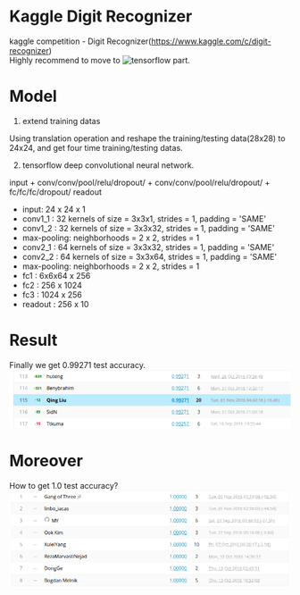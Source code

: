 # Kaggle Digit Recognizer
kaggle competition - Digit Recognizer(https://www.kaggle.com/c/digit-recognizer) <br/>
Highly recommend to move to ![tensorflow part](https://github.com/SunnyMarkLiu/DigitRecognizer/tree/master/tf). 

# Model
1. extend training datas
<p>Using translation operation and reshape the training/testing data(28x28) to 24x24, and get four time training/testing datas.</p>

2. tensorflow deep convolutional neural network.
<p>input + conv/conv/pool/relu/dropout/ + conv/conv/pool/relu/dropout/ + fc/fc/fc/dropout/ readout</p>

- input: 24 x 24 x 1
- conv1_1    : 32 kernels of size = 3x3x1, strides = 1, padding = 'SAME'
- conv1_2    : 32 kernels of size = 3x3x32, strides = 1, padding = 'SAME'
- max-pooling: neighborhoods = 2 x 2, strides = 1
- conv2_1    : 64 kernels of size = 3x3x32, strides = 1, padding = 'SAME'
- conv2_2    : 64 kernels of size = 3x3x64, strides = 1, padding = 'SAME'
- max-pooling: neighborhoods = 2 x 2, strides = 1
- fc1        : 6x6x64 x 256
- fc2        : 256 x 1024
- fc3        : 1024 x 256
- readout    : 256 x 10

# Result
Finally we get 0.99271 test accuracy.
![result](https://github.com/SunnyMarkLiu/DigitRecognizer/blob/master/tf/advance/result.png)

# Moreover
How to get 1.0 test accuracy?
![result](https://github.com/SunnyMarkLiu/DigitRecognizer/blob/master/tf/advance/result1.png)
